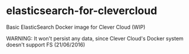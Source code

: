 # elasticsearch-for-clevercloud
Basic ElasticSearch Docker image for Clever Cloud (WIP)

WARNING: It won't persist any data, since Clever Cloud's Docker system doesn't support FS (21/06/2016)
